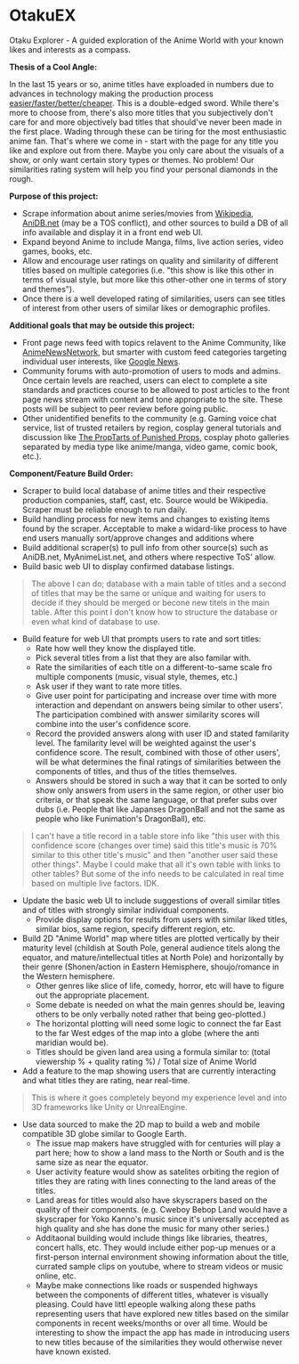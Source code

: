 # OtakuEX
Otaku Explorer - A guided exploration of the Anime World with your known likes and interests as a compass.

__Thesis of a Cool Angle:__

In the last 15 years or so, anime titles have exploaded in numbers due to advances in technology making the production process [easier/faster/better/cheaper](https://www.youtube.com/watch?v=GDpmVUEjagg&t=1m53s). This is a double-edged sword. While there's more to choose from, there's also more titles that you subjectively don't care for and more objectively bad titles that should've never been made in the first place. Wading through these can be tiring for the most enthusiastic anime fan. That's where we come in - start with the page for any title you like and explore out from there. Maybe you only care about the visuals of a show, or only want certain story types or themes. No problem! Our similarities rating system will help you find your personal diamonds in the rough.

__Purpose of this project:__
- Scrape information about anime series/movies from [Wikipedia](https://en.wikipedia.org/wiki/List_of_anime_companies/), [AniDB.net](http://anidb.net/) (may be a TOS conflict), and other sources to build a DB of all info available and display it in a front end web UI.
- Expand beyond Anime to include Manga, films, live action series, video games, books, etc.
- Allow and encourage user ratings on quality and similarity of different titles based on multiple categories (i.e. "this show is like this other in terms of visual style, but more like this other-other one in terms of story and themes").
- Once there is a well developed rating of similarities, users can see titles of interest from other users of similar likes or demographic profiles.

__Additional goals that may be outside this project:__
- Front page news feed with topics relavent to the Anime Community, like [AnimeNewsNetwork](https://www.animenewsnetwork.com), but smarter with custom feed categories targeting individual user interests, like [Google News](https://news.google.com/).
- Community forums with auto-promotion of users to mods and admins. Once certain levels are reached, users can elect to complete a site standards and practices course to be allowed to post articles to the front page news stream with content and tone appropriate to the site. These posts will be subject to peer review before going public.
- Other unidentified benefits to the community (e.g. Gaming voice chat service, list of trusted retailers by region, cosplay general tutorials and discussion like [The PropTarts of Punished Props](https://www.facebook.com/groups/theproptarts/), cosplay photo galleries separated by media type like anime/manga, video game, comic book, etc.).

__Component/Feature Build Order:__
- Scraper to build local database of anime titles and their respective production companies, staff, cast, etc. Source would be Wikipedia. Scraper must be reliable enough to run daily.
- Build handling process for new items and changes to existing items found by the scraper. Acceptable to make a widard-like process to have end users manually sort/approve changes and additions where 
- Build additional scraper(s) to pull info from other source(s) such as AniDB.net, MyAnimeList.net, and others where respective ToS' allow.
- Build basic web UI to display confirmed database listings.

>The above I can do; database with a main table of titles and a second of titles that may be the same or unique and waiting for users to decide if they should be merged or becone new titels in the main table. After this point I don't know how to structure the database or even what kind of database to use.

- Build feature for web UI that prompts users to rate and sort titles:
	- Rate how well they know the displayed title.
	- Pick several titles from a list that they are also familar with.
	- Rate the similarities of each title on a different-to-same scale fro multiple components (music, visual style, themes, etc.)
	- Ask user if they want to rate more titles.
	- Give user point for participating and increase over time with more interaction and dependant on answers being similar to other users'. The participation combined with answer similarity scores will combine into the user's confidence score.
	- Record the provided answers along with user ID and stated familarity level. The familarity level will be weighted against the user's confidence score. The result, combined with those of other users', will be what determines the final ratings of similarities between the components of titles, and thus of the titles themselves.
	- Answers should be stored in such a way that it can be sorted to only show only answers from users in the same region, or other user bio criteria, or that speak the same language, or that prefer subs over dubs (i.e. People that like Japanses DragonBall and not the same as people who like Funimation's DragonBall), etc.

>I can't have a title record in a table store info like "this user with this confidence score (changes over time) said this title's music is 70% similar to this other title's music" and then "another user said these other things". Maybe I could make that all it's own table with links to other tables? But some of the info needs to be calculated in real time based on multiple live factors. IDK.
	
- Update the basic web UI to include suggestions of overall similar titles and of titles with strongly similar individual components.
	- Provide display options for results from users with similar liked titles, similar bios, same region, specify different region, etc.
- Build 2D "Anime World" map where titles are plotted vertically by their maturity level (childish at South Pole, general audience titels along the equator, and mature/intellectual titles at North Pole) and horizontally by their genre (Shonen/action in Eastern Hemisphere, shoujo/romance in the Western hemisphere.
	- Other genres like slice of life, comedy, horror, etc will have to figure out the appropriate placement.
	- Some debate is needed on what the main genres should be, leaving others to be only verbally noted rather that being geo-plotted.)
	- The horizontal plotting will need some logic to connect the far East to the far West edges of the map into a globe (where the anti maridian would be).
	- Titles should be given land area using a formula similar to: (total viewership % + quality rating %) / Total size of Anime World
- Add a feature to the map showing users that are currently interacting and what titles they are rating, near real-time.

>This is where it goes completely beyond my experience level and into 3D frameworks like Unity or UnrealEngine.

- Use data sourced to make the 2D map to build a web and mobile compatible 3D globe similar to Google Earth.
    - The issue map makers have struggled with for centuries will play a part  here; how to show a land mass to the North or South and is the same size as near the equator.
	- User activity feature would show as satelites orbiting the region of titles they are rating with lines connecting to the land areas of the titles.
	- Land areas for titles would also have  skyscrapers based on the quality of their components. (e.g. Cweboy Bebop Land would have a skyscraper for Yoko Kanno's music since it's universally accepted as high quality and she has done the music for many other series.)
	- Additaonal building would include things like libraries, theatres, concert halls, etc. They would include either pop-up menues or a first-person internal environment showing information about the title, currated sample clips on youtube, where to stream videos or music online, etc.
	- Maybe make connections like roads or suspended highways between the components of different titles, whatever is visually pleasing. Could have littl epeople walking along these paths representing users that have explored new titles based on the similar components in recent weeks/months or over all time. Would be interesting to show the impact the app has made in introducing users to new titles because of the similarities they would otherwise never have known existed.

